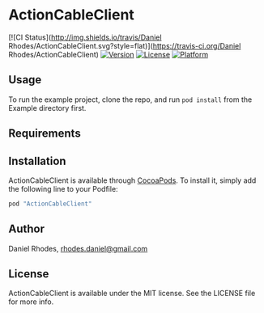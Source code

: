 # ActionCableClient

[![CI Status](http://img.shields.io/travis/Daniel Rhodes/ActionCableClient.svg?style=flat)](https://travis-ci.org/Daniel Rhodes/ActionCableClient)
[![Version](https://img.shields.io/cocoapods/v/ActionCableClient.svg?style=flat)](http://cocoapods.org/pods/ActionCableClient)
[![License](https://img.shields.io/cocoapods/l/ActionCableClient.svg?style=flat)](http://cocoapods.org/pods/ActionCableClient)
[![Platform](https://img.shields.io/cocoapods/p/ActionCableClient.svg?style=flat)](http://cocoapods.org/pods/ActionCableClient)

## Usage

To run the example project, clone the repo, and run `pod install` from the Example directory first.

## Requirements

## Installation

ActionCableClient is available through [CocoaPods](http://cocoapods.org). To install
it, simply add the following line to your Podfile:

```ruby
pod "ActionCableClient"
```

## Author

Daniel Rhodes, rhodes.daniel@gmail.com

## License

ActionCableClient is available under the MIT license. See the LICENSE file for more info.
